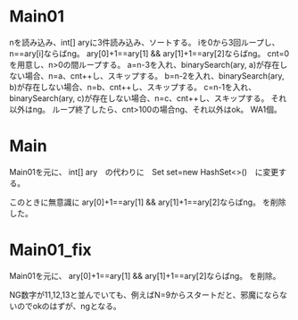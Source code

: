 # Main01
nを読み込み、int[] aryに3件読み込み、ソートする。
iを0から3回ループし、n==ary[i]ならばng。
ary[0]+1==ary[1] && ary[1]+1==ary[2]ならばng。
cnt=0を用意し、n>0の間ループする。
a=n-3を入れ、binarySearch(ary, a)が存在しない場合、n=a、cnt++し、スキップする。
b=n-2を入れ、binarySearch(ary, b)が存在しない場合、n=b、cnt++し、スキップする。
c=n-1を入れ、binarySearch(ary, c)が存在しない場合、n=c、cnt++し、スキップする。
それ以外はng。
ループ終了したら、cnt>100の場合ng、それ以外はok。
WA1個。

# Main
Main01を元に、
int[] ary　の代わりに　Set<Integer> set=new HashSet<>()　に変更する。

このときに無意識に
ary[0]+1==ary[1] && ary[1]+1==ary[2]ならばng。
を削除した。

# Main01\_fix
Main01を元に、
ary[0]+1==ary[1] && ary[1]+1==ary[2]ならばng。
を削除。

NG数字が11,12,13と並んでいても、例えばN=9からスタートだと、邪魔にならないのでokのはずが、ngとなる。

